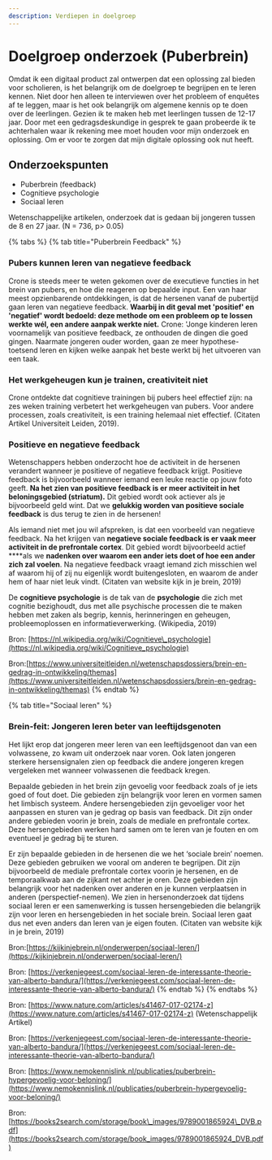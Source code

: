 ```yaml
---
description: Verdiepen in doelgroep
---
```


# Doelgroep onderzoek \(Puberbrein\)

Omdat ik een digitaal product zal ontwerpen dat een oplossing zal bieden voor scholieren, is het belangrijk om de doelgroep te begrijpen en te leren kennen. Niet door hen alleen te interviewen over het probleem of enquêtes af te leggen, maar is het ook belangrijk om algemene kennis op te doen over de leerlingen. Gezien ik te maken heb met leerlingen tussen de 12-17 jaar.  Door met een gedragsdeskundige in gesprek te gaan probeerde ik te achterhalen waar ik rekening mee moet houden voor mijn onderzoek en oplossing. Om er voor te zorgen dat mijn digitale oplossing ook nut heeft.

## Onderzoekspunten  

* Puberbrein \(feedback\)
* Cognitieve psychologie
* Sociaal leren

Wetenschappelijke artikelen, onderzoek dat is gedaan bij jongeren tussen de 8 en 27 jaar. \(N = 736, p&gt; 0.05\) 

{% tabs %}
{% tab title="Puberbrein Feedback" %}
### Pubers kunnen leren van negatieve feedback

Crone is steeds meer te weten gekomen over de executieve functies in het brein van pubers, en hoe die reageren op bepaalde input. Een van haar meest opzienbarende ontdekkingen, is dat de hersenen vanaf de pubertijd gaan leren van negatieve feedback. **Waarbij in dit geval met 'positief' en 'negatief' wordt bedoeld: deze methode om een probleem op te lossen werkte wél, een andere aanpak werkte níet.** Crone: 'Jonge kinderen leren voornamelijk van positieve feedback, ze onthouden de dingen die goed gingen. Naarmate jongeren ouder worden, gaan ze meer hypothese-toetsend leren en kijken welke aanpak het beste werkt bij het uitvoeren van een taak. 

### Het werkgeheugen kun je trainen, creativiteit niet

Crone ontdekte dat cognitieve trainingen bij pubers heel effectief zijn: na zes weken training verbetert het werkgeheugen van pubers. Voor andere processen, zoals creativiteit, is een training helemaal niet effectief. \(Citaten Artikel Universiteit Leiden, 2019\).

### Positieve en negatieve feedback

Wetenschappers hebben onderzocht hoe de activiteit in de hersenen verandert wanneer je positieve of negatieve feedback krijgt. Positieve feedback is bijvoorbeeld wanneer iemand een leuke reactie op jouw foto geeft. **Na het zien van positieve feedback is er meer activiteit in het beloningsgebied \(striatum\).** Dit gebied wordt ook actiever als je bijvoorbeeld geld wint. Dat we **gelukkig worden van positieve sociale feedback** is dus terug te zien in de hersenen!

Als iemand niet met jou wil afspreken, is dat een voorbeeld van negatieve feedback. Na het krijgen van **negatieve sociale feedback is er vaak meer activiteit in de prefrontale cortex**. Dit gebied wordt bijvoorbeeld actief ****als we **nadenken over waarom een ander iets doet of hoe een ander zich zal voelen**. Na negatieve feedback vraagt iemand zich misschien wel af waarom hij of zij nu eigenlijk wordt buitengesloten, en waarom de ander hem of haar niet leuk vindt. \(Citaten van website kijk in je brein, 2019\)



De **cognitieve psychologie** is de tak van de **psychologie** die zich met cognitie bezighoudt, dus met alle psychische processen die te maken hebben met zaken als begrip, kennis, herinneringen en geheugen, probleemoplossen en informatieverwerking. \(Wikipedia, 2019\)

Bron: [https://nl.wikipedia.org/wiki/Cognitieve\_psychologie](https://nl.wikipedia.org/wiki/Cognitieve_psychologie)  
  
Bron:[https://www.universiteitleiden.nl/wetenschapsdossiers/brein-en-gedrag-in-ontwikkeling/themas](https://www.universiteitleiden.nl/wetenschapsdossiers/brein-en-gedrag-in-ontwikkeling/themas)
{% endtab %}

{% tab title="Sociaal leren" %}
### **Brein-feit:** Jongeren leren beter van leeftijdsgenoten

Het lijkt erop dat jongeren meer leren van een leeftijdsgenoot dan van een volwassene, zo kwam uit onderzoek naar voren. Ook laten jongeren sterkere hersensignalen zien op feedback die andere jongeren kregen vergeleken met wanneer volwassenen die feedback kregen.

Bepaalde gebieden in het brein zijn gevoelig voor feedback zoals of je iets goed of fout doet. Die gebieden zijn belangrijk voor leren en vormen samen het limbisch systeem. Andere hersengebieden zijn gevoeliger voor het aanpassen en sturen van je gedrag op basis van feedback. Dit zijn onder andere gebieden voorin je brein, zoals de mediale en prefrontale cortex. Deze hersengebieden werken hard samen om te leren van je fouten en om eventueel je gedrag bij te sturen.

Er zijn bepaalde gebieden in de hersenen die we het ‘sociale brein’ noemen. Deze gebieden gebruiken we vooral om anderen te begrijpen. Dit zijn bijvoorbeeld de mediale prefrontale cortex voorin je hersenen, en de temporaalkwab aan de zijkant net achter je oren. Deze gebieden zijn belangrijk voor het nadenken over anderen en je kunnen verplaatsen in anderen \(perspectief-nemen\). We zien in hersenonderzoek dat tijdens sociaal leren er een samenwerking is tussen hersengebieden die belangrijk zijn voor leren en hersengebieden in het sociale brein. Sociaal leren gaat dus net even anders dan leren van je eigen fouten. \(Citaten van website kijk in je brein, 2019\)

Bron:[https://kijkinjebrein.nl/onderwerpen/sociaal-leren/](https://kijkinjebrein.nl/onderwerpen/sociaal-leren/)

Bron: [https://verkenjegeest.com/sociaal-leren-de-interessante-theorie-van-alberto-bandura/](https://verkenjegeest.com/sociaal-leren-de-interessante-theorie-van-alberto-bandura/)
{% endtab %}
{% endtabs %}



Bron: [https://www.nature.com/articles/s41467-017-02174-z](https://www.nature.com/articles/s41467-017-02174-z) \(Wetenschappelijk Artikel\)

Bron: [https://verkenjegeest.com/sociaal-leren-de-interessante-theorie-van-alberto-bandura/](https://verkenjegeest.com/sociaal-leren-de-interessante-theorie-van-alberto-bandura/)

Bron: [https://www.nemokennislink.nl/publicaties/puberbrein-hypergevoelig-voor-beloning/](https://www.nemokennislink.nl/publicaties/puberbrein-hypergevoelig-voor-beloning/)

Bron:[https://books2search.com/storage/book\_images/9789001865924\_DVB.pdf](https://books2search.com/storage/book_images/9789001865924_DVB.pdf)


